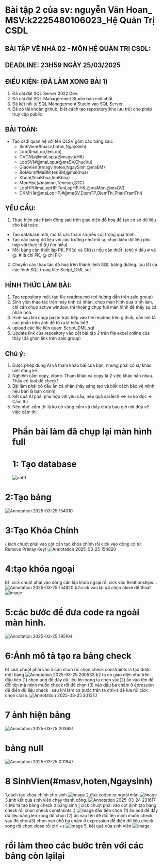 
# Bài tập 2 của sv: nguyễn Văn Hoan_ MSV:k2225480106023_Hệ Quản Trị CSDL
## BÀI TẬP VỀ NHÀ 02 - MÔN HỆ QUẢN TRỊ CSDL:

## DEADLINE: 23H59 NGÀY 25/03/2025

## ĐIỀU KIỆN: (ĐÃ LÀM XONG BÀI 1)
1. Đã cài đặt SQL Server 2022 Dev.
2. Đã cài đặt SQL Managerment Studio bản mới nhất.
3. Đã kết nối từ SQL Managerment Studio vào SQL Server.
4. Đã có tài khoản github, biết cách tạo repository(kho lưu trữ) cho phép truy cập public.

##  BÀI TOÁN:
- Tạo csdl quan hệ với tên QLSV gồm các bảng sau:
  + SinhVien(#masv,hoten,NgaySinh)  
  + Lop(#maLop,tenLop)                
  + GVCN(#@maLop,#@magv,#HK)
  + LopSV(#@maLop,#@maSV,ChucVu)
  + GiaoVien(#magv,hoten,NgaySinh,@maBM)
  + BoMon(#MaBM,tenBM,@maKhoa)
  + Khoa(#maKhoa,tenKhoa)              
  + MonHoc(#mamon,Tenmon,STC)              
  + LopHP(#maLopHP,TenLopHP,HK,@maMon,@maGV)
  + DKMH(#@maLopHP,#@maSV,DiemTP,DiemThi,PhanTramThi)

## YÊU CẦU:
1. Thực hiện các hành động sau trên giao diện đồ hoạ để tạo cơ sở dữ liệu cho bài toán:
  + Tạo database mới, mô tả các tham số(nếu có) trong quá trình.
  + Tạo các bảng dữ liệu với các trường như mô tả, chọn kiểu dữ liệu phù hợp với thực tế (tự tìm hiểu)
  + Mỗi bảng cần thiết lập PK, FK(s) và CK(s) nếu cần thiết. (chú ý dấu # và @: # là chỉ PK, @ chỉ FK)
2. Chuyển các thao tác đồ hoạ trên thành lệnh SQL tương đương. lưu tất cả các lệnh SQL trong file: Script_DML.sql


## HÌNH THỨC LÀM BÀI:
1. Tạo repository mới, tạo file readme.md (có hướng dẫn trên zalo group)
2. Sinh viên thao tác trên máy tính cá nhân, chụp màn hình quá trình làm, chỉ cần chụp active window, thi thoảng chụp full màn hình để thấy sự cá nhân hoá.
3. Hình sau khi chụp paste trực tiếp vào file readme trên github, cần mô tả các phần trên ảnh để tỏ ra là hiểu hết!
4. upload các file liên quan: Script_DML.sql
5. Update link của repository vào cột bài tập 2 trên file excel online của thầy (đã ghim link trên zalo group)

## Chú ý:
1. Được phép dùng AI và tham khảo bài của bạn, nhưng phải có sự khác biệt đáng kể.
2. Nghiêm cấm copy, clone. Tham khảo và copy là 2 việc khác hẳn nhau. Thầy có tool để check!
3. Bài làm phải có dấu ấn cá nhân (hãy sáng tạo và biết cách bảo vệ mình nếu bạn là bản chính)
4. Kết quả AI phải phù hợp với yêu cầu, nếu quá sai lệch <=> sv ko đọc => Cấm thi
5. Nên nhớ: cấm thi là ko có vùng cấm và thầy chưa bao giờ nói đùa về việc cấm thi.
   # Phần bài làm đã chụp lại màn hình full
   # 1: Tạo database
   ![anh1](https://github.com/user-attachments/assets/f14dd80b-f1f0-4a85-8a9a-07767a0d83c2)

  #  2:Tạo bảng
   ![Annotation 2025-03-25 154010](https://github.com/user-attachments/assets/eb0437f7-83dd-470b-ac9c-e06c57b9028f)

   # 3:Tạo Khóa Chính
   ( kích chuột phải vào cột cần tạo khóa chính rồi cick vào dòng có từ Remove Primay Key)
   ![Annotation 2025-03-25 154820](https://github.com/user-attachments/assets/54cf733c-099e-4986-b852-dae594827687)
   # 4:tạo khóa ngoại
   b1: cick chuột phải vào dòng cần lập khóa ngoại rồi cick vào Relationships...
   ![Annotation 2025-03-25 154820](https://github.com/user-attachments/assets/0c49eada-a709-4fb6-9b0c-5b22be132312)
   b2:cick vào lại
 b4 chọn close để thoát
    ![image](https://github.com/user-attachments/assets/34d438bc-49af-411b-992a-a2a11a3084aa)
 # 5:các bước để đưa code ra ngoài màn hình.
 ![Annotation 2025-03-25 195104](https://github.com/user-attachments/assets/f7c19453-2954-421c-b859-f88c50908686)
 # 6:Ảnh mô tả tạo ra bảng check
 b1 cick chuột phải vào ô cần chọn rồi chọn check constraints là tạo được một bảng 
 ![Annotation 2025-03-25 200533](https://github.com/user-attachments/assets/67209737-1319-40cc-98f1-0af5b5ea942f)
 b2 ta có giao diện như trên đầu tiên (1) chọn add để đẩy dữ liệu lên xong ta chọn vào(2) ấn vào tên để đổi tên mà mình muốn check rồi đó chọn (3) vào dấu ba chấm ở ẽpression để điền dữ liệu check . sau khi làm ba bước trên ta ctrl+s để lưa rồi cick chọn close.
 ![Annotation 2025-03-25 201310](https://github.com/user-attachments/assets/ac762d3b-f794-48fc-85c4-233587e675a0)
 # 7 ảnh hiện bảng 
 ![Annotation 2025-03-25 203651](https://github.com/user-attachments/assets/5f98fef6-0217-4f24-a594-6955281af1cf)
 # bảng null 
 ![Annotation 2025-03-25 001947](https://github.com/user-attachments/assets/8f99ca12-6e5a-4557-bdab-19728a904938)
  # 8 SinhVien(#masv,hoten,Ngaysinh)
 1,cách tạo khóa chính cho sinh 
 ![image](https://github.com/user-attachments/assets/0a2cee72-1640-4ef9-8402-158520744d04)
 2,đưa codee ra ngoài màn 
 ![image](https://github.com/user-attachments/assets/34b31fe6-aa6f-4e5c-a33f-0a884c2e778b)
 3,ảnh kết quả sinh viên chạy thành công.
 ![Annotation 2025-03-24 231617](https://github.com/user-attachments/assets/b171135c-0021-436f-ab0f-f4d89bceb9c5)
 4,Mô tả tạo bảng check ở bảng sinh ( cick chuột phải vào cột định tạo bảng check rồi chọn check constraints..)
 ![image](https://github.com/user-attachments/assets/18b8b64e-494c-44c1-94ce-0dccaa0b3214)
 đầu tiên chọn   (1) ấn add để đẩy dữ liệu bảng lên xong đó chọn (2) ấn  vào tên để đổi tên mình muốn check sau đó chọn(3) chọn vào chỗ ba chấm ở expression để điền dữ liệu check xong rồi chọn close rồi ctrl +s
 ![image](https://github.com/user-attachments/assets/b37207d5-aabd-4078-ac6b-b52646b05546)
 5, kết quả của sinh viên
 ![image](https://github.com/user-attachments/assets/2dd35c65-e324-4477-8a63-b13a9567d968)
 # rồi làm theo các bước trên với các bảng còn lạilại
